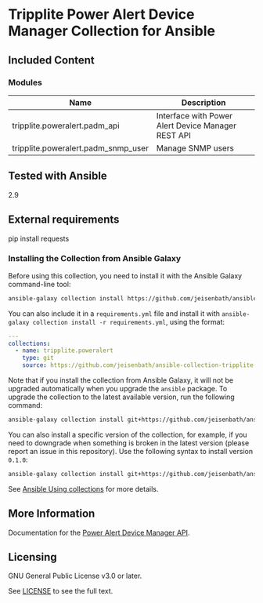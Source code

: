 # Tripplite Power Alert Device Manager Collection for Ansible
<!-- Add CI and code coverage badges here. Samples included below. -->

<!-- Describe the collection and why a user would want to use it. What does the collection do? -->

## Included Content

<!--start collection content-->
### Modules
Name | Description
--- | ---
tripplite.poweralert.padm_api | Interface with Power Alert Device Manager REST API
tripplite.poweralert.padm_snmp_user | Manage SNMP users

## Tested with Ansible

<!-- List the versions of Ansible the collection has been tested with. Must match what is in galaxy.yml. -->
2.9

## External requirements

<!-- List any external resources the collection depends on, for example minimum versions of an OS, libraries, or utilities. Do not list other Ansible collections here. -->
pip install requests

### Installing the Collection from Ansible Galaxy

Before using this collection, you need to install it with the Ansible Galaxy command-line tool:
```bash
ansible-galaxy collection install https://github.com/jeisenbath/ansible-collection-tripplite-poweralert.git
```

You can also include it in a `requirements.yml` file and install it with `ansible-galaxy collection install -r requirements.yml`, using the format:
```yaml
---
collections:
  - name: tripplite.poweralert
    type: git
    source: https://github.com/jeisenbath/ansible-collection-tripplite-poweralert.git
```

Note that if you install the collection from Ansible Galaxy, it will not be upgraded automatically when you upgrade the `ansible` package. To upgrade the collection to the latest available version, run the following command:
```bash
ansible-galaxy collection install git+https://github.com/jeisenbath/ansible-collection-tripplite-poweralert.git --upgrade
```

You can also install a specific version of the collection, for example, if you need to downgrade when something is broken in the latest version (please report an issue in this repository). Use the following syntax to install version `0.1.0`:

```bash
ansible-galaxy collection install git+https://github.com/jeisenbath/ansible-collection-tripplite-poweralert.git:==0.1.0
```

See [Ansible Using collections](https://docs.ansible.com/ansible/devel/user_guide/collections_using.html) for more details.

## More Information

Documentation for the [Power Alert Device Manager API](https://assets.tripplite.com/owners-manual/padm20-api-documentation.html).

## Licensing

<!-- Include the appropriate license information here and a pointer to the full licensing details. If the collection contains modules migrated from the ansible/ansible repo, you must use the same license that existed in the ansible/ansible repo. See the GNU license example below. -->

GNU General Public License v3.0 or later.

See [LICENSE](https://www.gnu.org/licenses/gpl-3.0.txt) to see the full text.

